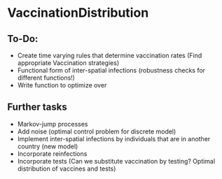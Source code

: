 # VaccinationDistribution


## To-Do:
- Create time varying rules that determine vaccination rates (Find appropriate Vaccination strategies)
- Functional form of inter-spatial infections (robustness checks for different functions!)
- Write function to optimize over



## Further tasks 

- Markov-jump processes 
- Add noise (optimal control problem for discrete model)
- Implement inter-spatial infections by individuals that are in another country (new model)
- Incorporate reinfections
- Incorporate tests (Can we substitute vaccination by testing? Optimal distribution of vaccines and tests)

